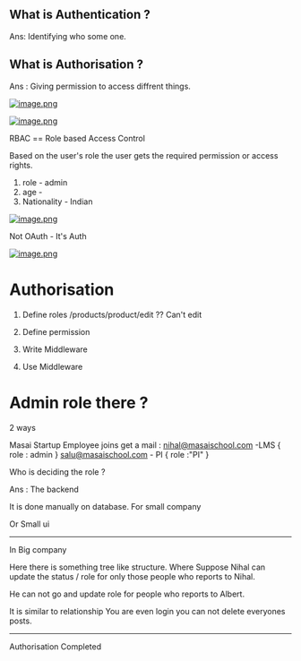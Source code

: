 ## What is Authentication ?
Ans: Identifying who some one.

## What is Authorisation ?
Ans : Giving permission to access diffrent things.

[![image.png](https://i.postimg.cc/mkqjHVZW/image.png)](https://postimg.cc/dZ2GM2T5)

[![image.png](https://i.postimg.cc/Gh8qC0zL/image.png)](https://postimg.cc/2VY4QKPM)

RBAC == Role based Access Control

Based on the user's role the user gets the required permission or access rights.

1. role - admin
2. age - 
3. Nationality - Indian

[![image.png](https://i.postimg.cc/Dyr5ZQVH/image.png)](https://postimg.cc/BXv27KnB)

Not OAuth - It's Auth

[![image.png](https://i.postimg.cc/rwh10Qfn/image.png)](https://postimg.cc/fV9t1jnm)


# Authorisation

1. Define roles 
/products/product/edit ?? Can't edit


2. Define permission

3. Write Middleware

4. Use Middleware

# Admin role there ? 

2 ways 

Masai Startup
Employee joins get a 
mail : 
nihal@masaischool.com -LMS
{
    role : admin
}
salu@masaischool.com - PI 
{
    role :"PI"
}

Who is deciding the role ?

Ans : The backend

It is done manually on database. For small company

Or Small ui

--------------------------------------------------
In Big company 

Here there is something tree like structure. Where Suppose Nihal can update the status / role for only those people who reports to Nihal. 

He can not go and update role for people who reports to Albert.

It is similar to relationship You are even login you can not delete everyones posts. 

---------------------------------------------------

Authorisation Completed


